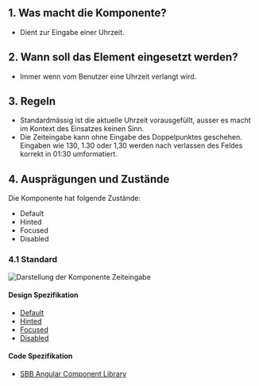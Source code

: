 ## 1. Was macht die Komponente?
* Dient zur Eingabe einer Uhrzeit.

## 2. Wann soll das Element eingesetzt werden?
* Immer wenn vom Benutzer eine Uhrzeit verlangt wird.

## 3. Regeln 
* Standardmässig ist die aktuelle Uhrzeit vorausgefüllt, ausser es macht im Kontext des Einsatzes keinen Sinn.
* Die Zeiteingabe kann ohne Eingabe des Doppelpunktes geschehen. Eingaben wie 130, 1.30 oder 1,30 werden nach verlassen des Feldes korrekt in 01:30 umformatiert.

## 4. Ausprägungen und Zustände 
Die Komponente hat folgende Zustände:
* Default
* Hinted
* Focused
* Disabled

### 4.1 Standard
![Darstellung der Komponente Zeiteingabe](https://raw.githubusercontent.com/sbb-design-systems/sbb-design-system/master/webapp/components/timefield/images/timefield_default.png 'class: image')

#### Design Spezifikation
* [Default](https://sbb.invisionapp.com/d/main#/console/17140415/355318601/inspect)
* [Hinted](https://sbb.invisionapp.com/d/main#/console/17140415/355318602/inspect)
* [Focused](https://sbb.invisionapp.com/d/main#/console/17140415/355318603/inspect)
* [Disabled](https://sbb.invisionapp.com/d/main#/console/17140415/355318604/inspect)

#### Code Spezifikation
* [SBB Angular Component Library](https://sbb-angular.app.sbb.ch/latest/business/components/time-input)
